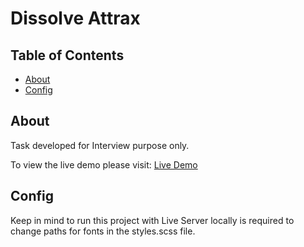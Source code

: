 # Dissolve Attrax

## Table of Contents

- [About](#about)
- [Config](#config)

## About <a name = "about"></a>

Task developed for Interview purpose only.

To view the live demo please visit: [Live Demo](https://pedroduke.github.io/dissolve-attrax)

## Config <a name = "config"></a>

Keep in mind to run this project with Live Server locally is required to change paths for fonts in the styles.scss file.
